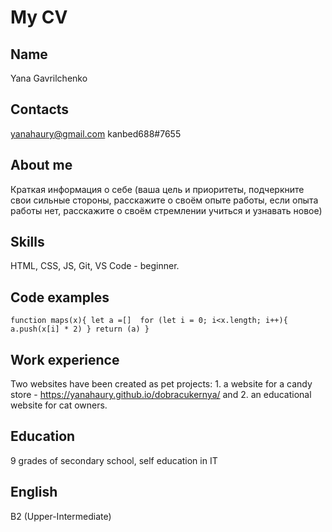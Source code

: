 # My CV
## Name
Yana Gavrilchenko
## Contacts
yanahaury@gmail.com 
kanbed688#7655
## About me
Краткая информация о себе (ваша цель и приоритеты, подчеркните свои сильные стороны, расскажите о своём опыте работы, если опыта работы нет, расскажите о своём стремлении учиться и узнавать новое)
## Skills
HTML, CSS, JS, Git, VS Code - beginner.
## Code examples
`function maps(x){
  let a =[] 
  for (let i = 0; i<x.length; i++){
  a.push(x[i] * 2)
  }
  return (a)
}`
## Work experience
Two websites have been created as pet projects: 1. a website for a candy store - https://yanahaury.github.io/dobracukernya/ and 2. an educational website for cat owners.
## Education
9 grades of secondary school, self education in IT
## English
B2 (Upper-Intermediate)



